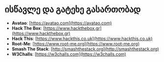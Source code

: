 # ისწავლე და გატეხე გასართობად

  - **Avatao**: [https://avatao.com](https://avatao.com)
  - **Hack The Box**: [https://www.hackthebox.gr](https://www.hackthebox.gr)
  - **Hack This**: [https://www.hackthis.co.uk](https://www.hackthis.co.uk)
  - **Root-Me**: [https://www.root-me.org](https://www.root-me.org)
  - **Smash The Stack**: [http://smashthestack.org](http://smashthestack.org)
  - **W3Challs**: [https://w3challs.com](https://w3challs.com)
